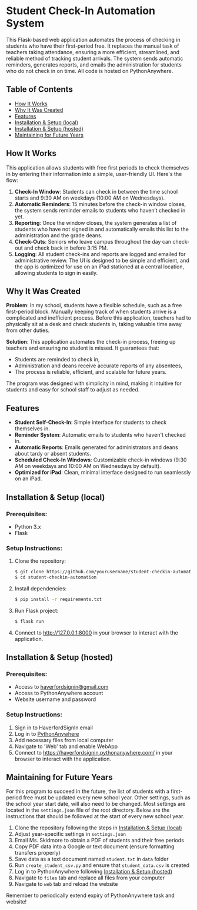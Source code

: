 # Student Check-In Automation System

This Flask-based web application automates the process of checking in students who have their first-period free. It replaces the manual task of teachers taking attendance, ensuring a more efficient, streamlined, and reliable method of tracking student arrivals. The system sends automatic reminders, generates reports, and emails the administration for students who do not check in on time. All code is hosted on PythonAnywhere.

## Table of Contents
- [How It Works](#how-it-works)
- [Why It Was Created](#why-it-was-created)
- [Features](#features)
- [Installation & Setup (local)](#setup--instructions-local)
- [Installation & Setup (hosted)](#setup--instructions-hosted)
- [Maintaining for Future Years](#maintaining-for-future-years)

## How It Works

This application allows students with free first periods to check themselves in by entering their information into a simple, user-friendly UI. Here's the flow:

1. **Check-In Window**: Students can check in between the time school starts and 9:30 AM on weekdays (10:00 AM on Wednesdays).
2. **Automatic Reminders**: 15 minutes before the check-in window closes, the system sends reminder emails to students who haven’t checked in yet.
3. **Reporting**: Once the window closes, the system generates a list of students who have not signed in and automatically emails this list to the administration and the grade deans.
4. **Check-Outs**: Seniors who leave campus throughout the day can check-out and check back in before 3:15 PM.
5. **Logging**: All student check-ins and reports are logged and emailed for administrative review.
The UI is designed to be simple and efficient, and the app is optimized for use on an iPad stationed at a central location, allowing students to sign in easily.

## Why It Was Created

**Problem**: In my school, students have a flexible schedule, such as a free first-period block. Manually keeping track of when students arrive is a complicated and inefficient process. Before this application, teachers had to physically sit at a desk and check students in, taking valuable time away from other duties.

**Solution**: This application automates the check-in process, freeing up teachers and ensuring no student is missed. It guarantees that:
- Students are reminded to check in,
- Administration and deans receive accurate reports of any absentees,
- The process is reliable, efficient, and scalable for future years.

The program was designed with simplicity in mind, making it intuitive for students and easy for school staff to adjust as needed.

## Features
- **Student Self-Check-In**: Simple interface for students to check themselves in.
- **Reminder System**: Automatic emails to students who haven't checked in.
- **Automatic Reports**: Emails generated for administrators and deans about tardy or absent students.
- **Scheduled Check-In Windows**: Customizable check-in windows (9:30 AM on weekdays and 10:00 AM on Wednesdays by default).
- **Optimized for iPad**: Clean, minimal interface designed to run seamlessly on an iPad.
  
## Installation & Setup (local)

### Prerequisites:
- Python 3.x
- Flask

### Setup Instructions:
1. Clone the repository:
   ```bash
   $ git clone https://github.com/yourusername/student-checkin-automation.git
   $ cd student-checkin-automation
   ```
2. Install dependencies:
   ```bash
   $ pip install -r requirements.txt
   ```
3. Run Flask project:
   ```bash
   $ flask run
   ```
4. Connect to http://127.0.0.1:8000 in your browser to interact with the application.

## Installation & Setup (hosted)

### Prerequisites:
- Access to haverfordsignin@gmail.com
- Access to PythonAnywhere account
- Website username and password

### Setup Instructions:
1. Sign in to HaverfordSignIn email
2. Log in to [PythonAnywhere](https://pythonanywhere.com/)
3. Add necessary files from local computer
4. Navigate to 'Web' tab and enable WebApp
5. Connect to https://haverfordsignin.pythonanywhere.com/ in your browser to interact with the application.

## Maintaining for Future Years
For this program to succeed in the future, the list of students with a first-period free must be updated every new school year. Other settings, such as the school year start date, will also need to be changed. Most settings are located in the `settings.json` file of the root directory. Below are the instructions that should be followed at the start of every new school year. 

1. Clone the repository following the steps in [Installation & Setup (local)](#setup--instructions-local)
2. Adjust year-specific settings in `settings.json`
3. Email Ms. Skidmore to obtain a PDF of students and their free periods
4. Copy PDF data into a Google or text document (ensure formatting transfers properly)
5. Save data as a text document named `student.txt` in `data` folder
6. Run `create_student_csv.py` and ensure that `student_data.csv` is created
7. Log in to PythonAnywhere following [Installation & Setup (hosted)](#setup--instructions-hosted)
8. Navigate to `files` tab and replace all files from your computer
9. Navigate to `web` tab and reload the website

Remember to periodically extend expiry of PythonAnywhere task and website!

